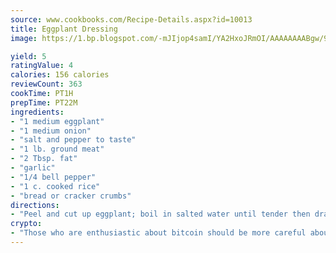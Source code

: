 ```yaml
---
source: www.cookbooks.com/Recipe-Details.aspx?id=10013
title: Eggplant Dressing
image: https://1.bp.blogspot.com/-mJIjop4samI/YA2HxoJRmOI/AAAAAAAABgw/9Q6cN5purxQQ0M3111-VxRXtHYk4x987wCLcBGAsYHQ/s320/19.png

yield: 5
ratingValue: 4
calories: 156 calories
reviewCount: 363
cookTime: PT1H
prepTime: PT22M
ingredients:
- "1 medium eggplant"
- "1 medium onion"
- "salt and pepper to taste"
- "1 lb. ground meat"
- "2 Tbsp. fat"
- "garlic"
- "1/4 bell pepper"
- "1 c. cooked rice"
- "bread or cracker crumbs"
directions:
- "Peel and cut up eggplant; boil in salted water until tender then drain. Cook ground meat in a skillet with fat and seasoning. Add onion, garlic, and bell pepper; mix. Add rice and eggplant and mix thoroughly. If too dry, add a little water. Place in a greased casserole dish and cover with crumbs. Bake in a moderate oven, until golden brown."
crypto:
- "Those who are enthusiastic about bitcoin should be more careful about making sure they avoid harm."
---
```

